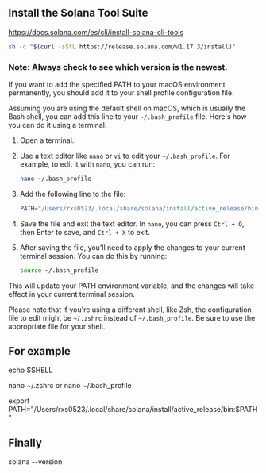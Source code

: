## Install the Solana Tool Suite
https://docs.solana.com/es/cli/install-solana-cli-tools

```bash
sh -c "$(curl -sSfL https://release.solana.com/v1.17.3/install)"
```
### Note: Always check to see which version is the newest.

If you want to add the specified PATH to your macOS environment permanently, you should add it to your shell profile configuration file. 

Assuming you are using the default shell on macOS, which is usually the Bash shell, you can add this line to your `~/.bash_profile` file. Here's how you can do it using a terminal:

1. Open a terminal.

2. Use a text editor like `nano` or `vi` to edit your `~/.bash_profile`. For example, to edit it with `nano`, you can run:

   ```bash
   nano ~/.bash_profile
   ```

3. Add the following line to the file:

   ```bash
   PATH="/Users/rxs0523/.local/share/solana/install/active_release/bin:$PATH"
   ```

4. Save the file and exit the text editor. In `nano`, you can press `Ctrl + O`, then Enter to save, and `Ctrl + X` to exit.

5. After saving the file, you'll need to apply the changes to your current terminal session. You can do this by running:

   ```bash
   source ~/.bash_profile
   ```

This will update your PATH environment variable, and the changes will take effect in your current terminal session.

Please note that if you're using a different shell, like Zsh, the configuration file to edit might be `~/.zshrc` instead of `~/.bash_profile`. Be sure to use the appropriate file for your shell.


## For example
echo $SHELL

nano ~/.zshrc  or nano ~/.bash_profile

export PATH="/Users/rxs0523/.local/share/solana/install/active_release/bin:$PATH"
 

## Finally 
solana --version
